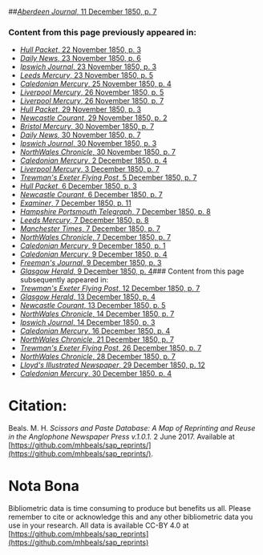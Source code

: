 ##[*Aberdeen Journal*, 11 December 1850, p. 7](https://mhbeals.github.io/sap_html/Aberdeen-Journal/Aberdeen-Journal-11-December-1850-p-7)

### Content from this page previously appeared in:
+ [*Hull Packet*, 22 November 1850, p. 3](https://mhbeals.github.io/sap_html/Hull-Packet/Hull-Packet-22-November-1850-p-3)
+ [*Daily News*, 23 November 1850, p. 6](https://mhbeals.github.io/sap_html/Daily-News/Daily-News-23-November-1850-p-6)
+ [*Ipswich Journal*, 23 November 1850, p. 3](https://mhbeals.github.io/sap_html/Ipswich-Journal/Ipswich-Journal-23-November-1850-p-3)
+ [*Leeds Mercury*, 23 November 1850, p. 5](https://mhbeals.github.io/sap_html/Leeds-Mercury/Leeds-Mercury-23-November-1850-p-5)
+ [*Caledonian Mercury*, 25 November 1850, p. 4](https://mhbeals.github.io/sap_html/Caledonian-Mercury/Caledonian-Mercury-25-November-1850-p-4)
+ [*Liverpool Mercury*, 26 November 1850, p. 5](https://mhbeals.github.io/sap_html/Liverpool-Mercury/Liverpool-Mercury-26-November-1850-p-5)
+ [*Liverpool Mercury*, 26 November 1850, p. 7](https://mhbeals.github.io/sap_html/Liverpool-Mercury/Liverpool-Mercury-26-November-1850-p-7)
+ [*Hull Packet*, 29 November 1850, p. 3](https://mhbeals.github.io/sap_html/Hull-Packet/Hull-Packet-29-November-1850-p-3)
+ [*Newcastle Courant*, 29 November 1850, p. 2](https://mhbeals.github.io/sap_html/Newcastle-Courant/Newcastle-Courant-29-November-1850-p-2)
+ [*Bristol Mercury*, 30 November 1850, p. 7](https://mhbeals.github.io/sap_html/Bristol-Mercury/Bristol-Mercury-30-November-1850-p-7)
+ [*Daily News*, 30 November 1850, p. 7](https://mhbeals.github.io/sap_html/Daily-News/Daily-News-30-November-1850-p-7)
+ [*Ipswich Journal*, 30 November 1850, p. 3](https://mhbeals.github.io/sap_html/Ipswich-Journal/Ipswich-Journal-30-November-1850-p-3)
+ [*NorthWales Chronicle*, 30 November 1850, p. 7](https://mhbeals.github.io/sap_html/NorthWales-Chronicle/NorthWales-Chronicle-30-November-1850-p-7)
+ [*Caledonian Mercury*, 2 December 1850, p. 4](https://mhbeals.github.io/sap_html/Caledonian-Mercury/Caledonian-Mercury-2-December-1850-p-4)
+ [*Liverpool Mercury*, 3 December 1850, p. 7](https://mhbeals.github.io/sap_html/Liverpool-Mercury/Liverpool-Mercury-3-December-1850-p-7)
+ [*Trewman's Exeter Flying Post*, 5 December 1850, p. 7](https://mhbeals.github.io/sap_html/Trewman's-Exeter-Flying-Post/Trewman's-Exeter-Flying-Post-5-December-1850-p-7)
+ [*Hull Packet*, 6 December 1850, p. 3](https://mhbeals.github.io/sap_html/Hull-Packet/Hull-Packet-6-December-1850-p-3)
+ [*Newcastle Courant*, 6 December 1850, p. 7](https://mhbeals.github.io/sap_html/Newcastle-Courant/Newcastle-Courant-6-December-1850-p-7)
+ [*Examiner*, 7 December 1850, p. 11](https://mhbeals.github.io/sap_html/Examiner/Examiner-7-December-1850-p-11)
+ [*Hampshire Portsmouth Telegraph*, 7 December 1850, p. 8](https://mhbeals.github.io/sap_html/Hampshire-Portsmouth-Telegraph/Hampshire-Portsmouth-Telegraph-7-December-1850-p-8)
+ [*Leeds Mercury*, 7 December 1850, p. 8](https://mhbeals.github.io/sap_html/Leeds-Mercury/Leeds-Mercury-7-December-1850-p-8)
+ [*Manchester Times*, 7 December 1850, p. 7](https://mhbeals.github.io/sap_html/Manchester-Times/Manchester-Times-7-December-1850-p-7)
+ [*NorthWales Chronicle*, 7 December 1850, p. 7](https://mhbeals.github.io/sap_html/NorthWales-Chronicle/NorthWales-Chronicle-7-December-1850-p-7)
+ [*Caledonian Mercury*, 9 December 1850, p. 1](https://mhbeals.github.io/sap_html/Caledonian-Mercury/Caledonian-Mercury-9-December-1850-p-1)
+ [*Caledonian Mercury*, 9 December 1850, p. 4](https://mhbeals.github.io/sap_html/Caledonian-Mercury/Caledonian-Mercury-9-December-1850-p-4)
+ [*Freeman's Journal*, 9 December 1850, p. 3](https://mhbeals.github.io/sap_html/Freeman's-Journal/Freeman's-Journal-9-December-1850-p-3)
+ [*Glasgow Herald*, 9 December 1850, p. 4](https://mhbeals.github.io/sap_html/Glasgow-Herald/Glasgow-Herald-9-December-1850-p-4)### Content from this page subsequently appeared in:
+ [*Trewman's Exeter Flying Post*, 12 December 1850, p. 7](https://mhbeals.github.io/sap_html/Trewman's-Exeter-Flying-Post/Trewman's-Exeter-Flying-Post-12-December-1850-p-7)
+ [*Glasgow Herald*, 13 December 1850, p. 4](https://mhbeals.github.io/sap_html/Glasgow-Herald/Glasgow-Herald-13-December-1850-p-4)
+ [*Newcastle Courant*, 13 December 1850, p. 5](https://mhbeals.github.io/sap_html/Newcastle-Courant/Newcastle-Courant-13-December-1850-p-5)
+ [*NorthWales Chronicle*, 14 December 1850, p. 7](https://mhbeals.github.io/sap_html/NorthWales-Chronicle/NorthWales-Chronicle-14-December-1850-p-7)
+ [*Ipswich Journal*, 14 December 1850, p. 3](https://mhbeals.github.io/sap_html/Ipswich-Journal/Ipswich-Journal-14-December-1850-p-3)
+ [*Caledonian Mercury*, 16 December 1850, p. 4](https://mhbeals.github.io/sap_html/Caledonian-Mercury/Caledonian-Mercury-16-December-1850-p-4)
+ [*NorthWales Chronicle*, 21 December 1850, p. 7](https://mhbeals.github.io/sap_html/NorthWales-Chronicle/NorthWales-Chronicle-21-December-1850-p-7)
+ [*Trewman's Exeter Flying Post*, 26 December 1850, p. 7](https://mhbeals.github.io/sap_html/Trewman's-Exeter-Flying-Post/Trewman's-Exeter-Flying-Post-26-December-1850-p-7)
+ [*NorthWales Chronicle*, 28 December 1850, p. 7](https://mhbeals.github.io/sap_html/NorthWales-Chronicle/NorthWales-Chronicle-28-December-1850-p-7)
+ [*Lloyd's Illustrated Newspaper*, 29 December 1850, p. 12](https://mhbeals.github.io/sap_html/Lloyd's-Illustrated-Newspaper/Lloyd's-Illustrated-Newspaper-29-December-1850-p-12)
+ [*Caledonian Mercury*, 30 December 1850, p. 4](https://mhbeals.github.io/sap_html/Caledonian-Mercury/Caledonian-Mercury-30-December-1850-p-4)
                    
# Citation: 

Beals. M. H. *Scissors and Paste Database: A Map of Reprinting and Reuse in the Anglophone Newspaper Press v.1.0.1.* 2 June 2017. Available at [https://github.com/mhbeals/sap_reprints/](https://github.com/mhbeals/sap_reprints/). 
                    
# Nota Bona

Bibliometric data is time consuming to produce but benefits us all. Please remember to cite or acknowledge this and any other bibliometric data you use in your research. All data is available CC-BY 4.0 at [https://github.com/mhbeals/sap_reprints](https://github.com/mhbeals/sap_reprints)